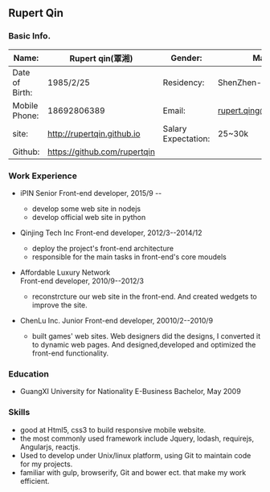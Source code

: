 ## Rupert Qin

### Basic Info.
Name: 			|Rupert qin(覃湘)	|	Gender:  | Male
------- 		| --------------	| 		-------| -----
Date of Birth:		|1985/2/25		 	|Residency:|ShenZhen-BaoAn
Mobile Phone:		|18692806389	 		|Email:|rupert.qing@gmail.com
site:			|http://rupertqin.github.io	|Salary Expectation:| 25~30k
Github:			|https://github.com/rupertqin


### Work Experience

* iPIN
Senior Front-end developer, 2015/9 -- 

	* develop some web site in nodejs
	* develop official web site in python

* Qinjing Tech Inc
Front-end developer, 2012/3--2014/12

	* deploy the project's front-end architecture
	* responsible for the main tasks in front-end's core moudels


* Affordable Luxury Network  
Front-end developer, 2010/9--2012/3

	* reconstrcture our web site in the front-end. And created wedgets to improve the site.

* ChenLu Inc.
Junior Front-end developer, 20010/2--2010/9

	* built games' web sites. Web designers did the designs, I converted it to dynamic web 	pages. And designed,developed and optimized the front-end functionality.


### Education

* GuangXI University for Nationality
E-Business Bachelor, May 2009


### Skills

* good at Html5, css3 to build responsive mobile website.
* the most commonly used framework include Jquery, lodash, requirejs, Angularjs, reactjs.
* Used to develop under Unix/linux platform, using Git to maintain code for my projects.
* familiar with gulp, browserify, Git and bower ect. that make my work efficient.
